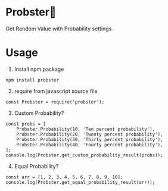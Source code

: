 # Probster🦞
Get Random Value with Probability settings

# Usage
1. Install npm package
```
npm install probster
```

2. require from javascript source file
```
const Probster = require('probster');
```

3. Custom Probability?
```
const probs = [
    Probster.Probability(10, 'Ten percent probability'),
    Probster.Probability(20, 'Twenty percent probability'),
    Probster.Probability(30, 'Thirty percent probability'),
    Probster.Probability(40, 'Fourty percent probability'),
];
console.log(Probster.get_custom_probability_result(probs));
```

4. Equal Probability?
```
const arr = [1, 2, 3, 4, 5, 6, 7, 8, 9, 10];
console.log(Probster.get_equal_probability_result(arr));
```
